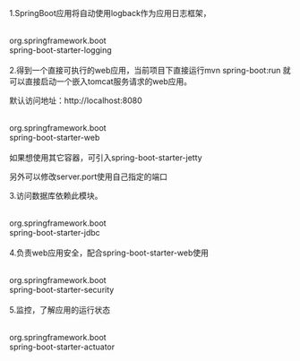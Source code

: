 1.SpringBoot应用将自动使用logback作为应用日志框架，</br>

<dependency></br>
    <groupId>org.springframework.boot</groupId></br>
    <artifactId>spring-boot-starter-logging</artifactId></br>
</dependency></br>
2.得到一个直接可执行的web应用，当前项目下直接运行mvn spring-boot:run 就可以直接启动一个嵌入tomcat服务请求的web应用。

默认访问地址：http://localhost:8080</br>

<dependency></br>
    <groupId>org.springframework.boot</groupId></br>
    <artifactId>spring-boot-starter-web</artifactId></br>
</dependency></br>
如果想使用其它容器，可引入spring-boot-starter-jetty</br>

另外可以修改server.port使用自己指定的端口</br>

3.访问数据库依赖此模块。</br>

<dependency></br>
    <groupId>org.springframework.boot</groupId></br>
    <artifactId>spring-boot-starter-jdbc</artifactId></br>
</dependency></br>
4.负责web应用安全，配合spring-boot-starter-web使用</br>

<dependency></br>
    <groupId>org.springframework.boot</groupId></br>
    <artifactId>spring-boot-starter-security</artifactId></br>
</dependency></br>
5.监控，了解应用的运行状态</br>

<dependency></br>
    <groupId>org.springframework.boot</groupId></br>
    <artifactId>spring-boot-starter-actuator</artifactId></br>
</dependency></br>
